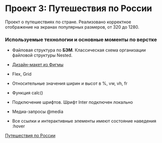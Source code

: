 ﻿# Проект 3: Путешествия по России 

Проект о путешествиях по стране. Реализовано корректное отображение на экранах популярных размеров, от 320 до 1280. 

### Используемые технологии и основные моменты по верстке 

* Файловая структура по **БЭМ**. Классическая схема организации файловой структуры Nested. 

* [Дизайн-макет из Фигмы](https://www.figma.com/file/5S2WSbEFL6awjVWJ0NWL8Q/Sprint-3_-Russia-_-desktop-mobile?node-id=28503%3A0) 

* Flex, Grid 
* Относительные значения ширин и высот в %, vw, vh, fr 
* Функция calc()
* Подключение шрифтов. Шрифт Inter подключен локально
* Медиа-запросы @media 
* Все ссылки и интерактивные элементы имеют состояние наведения :hover

[Путешествия по России](https://arseniyukrainskiy.github.io/russian-travel/)
